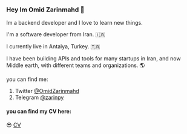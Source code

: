 ### Hey Im Omid Zarinmahd 👋

Im a backend developer and I love to learn new things.

I'm a software developer from Iran. 🇮🇷

I currently live in Antalya, Turkey. 🇹🇷

I have been building APIs and tools for many startups in Iran, and now Middle earth, with different teams and organizations. 🌎

you can find me:
1. Twitter [@OmidZarinmahd](https://twitter.com/OmidZarinmahd)
2. Telegram [@zarinpy](t.me/zarinpy)

#### you can find my CV here:
😎  [CV](https://github.com/zarinpy/zarinpy/blob/main/omidCV.pdf)
